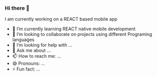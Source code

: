### Hi there 👋
I am currently working on a REACT based mobile app
- 🌱 I’m currently learning REACT native mobile development
- 👯 I’m looking to collaborate on projects using different Programing languages
- 🤔 I’m looking for help with ...
- 💬 Ask me about ...
- 📫 How to reach me: ...
- 😄 Pronouns: ...
- ⚡ Fun fact: ...

